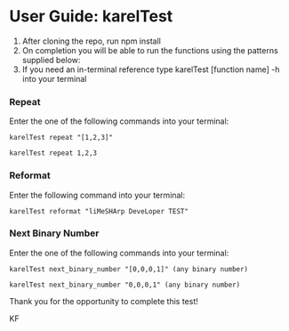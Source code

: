 # User Guide: karelTest

1. After cloning the repo, run npm install
2. On completion you will be able to run the functions using the patterns supplied below:
3. If you need an in-terminal reference type karelTest [function name] -h into your terminal

### Repeat
Enter the one of the following commands into your terminal: 

```
karelTest repeat "[1,2,3]" 
```
```
karelTest repeat 1,2,3 
```
### Reformat
Enter the following command into your terminal:
``` 
karelTest reformat "liMeSHArp DeveLoper TEST"
```

### Next Binary Number
Enter the one of the following commands into your terminal: 
```
karelTest next_binary_number "[0,0,0,1]" (any binary number)
```
```
karelTest next_binary_number "0,0,0,1" (any binary number)
```

Thank you for the opportunity to complete this test!

KF

